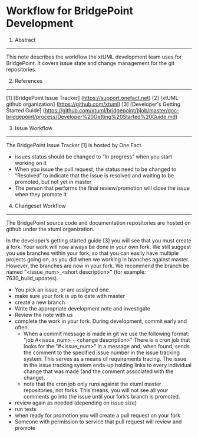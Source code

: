 # Workflow for BridgePoint Development

1. Abstract
-----------
This note describes the workflow the xtUML development team uses for BridgePoint.  It covers issue state and 
change management for the git repositories.

2. References
----------------------
[1] [BridgePoint Issue Tracker] (https://support.onefact.net)
[2] [xtUML github organization] (https://github.com/xtuml)
[3] [Developer's Getting Started Guide] (https://github.com/xtuml/bridgepoint/blob/master/doc-bridgepoint/process/Developer%20Getting%20Started%20Guide.md)

3. Issue Workflow
-------------
The BridgePoint Issue Tracker [1] is hosted by One Fact.

* issues status should be changed to “In progress” when you start working on it
* When you issue the pull request, the status need to be changed to “Resolved” to indicate that the issue 
  is resolved and waiting to be promoted, but not yet in master
* The person that performs the final review/promotion will close the issue when they promote it

4. Changeset Workflow
-------------
The BridgePoint source code and documentation repositories are hosted on github under the xtuml organization.

In the developer’s getting started guide [3] you will see that you must create a fork.  Your work will now 
always be done in your own fork. We still suggest you use branches within your fork, so that you can easily 
have multiple projects going on, as you did when we working in branches against master. However, the branches 
are now in your fork.  We recommend the branch be named "&lt;issue_num&gt;_&lt;short description&gt;" (for 
example: 7630_build_updates). 

* You pick an issue, or are assigned one. 
* make sure your fork is up to date with master
* create a new branch 
* Write the appropriate development note and investigate
* Review the note with us
* complete the work in your fork.  During development, commit early and often.
  * When a commit message is made in git we use the following format: "job #&lt;issue_num&gt; - &lt;change description&gt;"
  There is a cron job that looks for the “#&lt;issue_num&gt;” in a message and, when found, sends the comment to the 
    specified issue number in the issue tracking system. This serves as a means of requirements tracing. The issue in 
    the issue tracking system ends-up holding links to every individual change that was made (and the comment 
    associated with the change).
  * note that the cron job only runs against the xtuml master repositories, not forks. This means, you will not see 
  all your comments go into the issue until your fork’s branch is promoted.
* review again as needed (depending on issue size)
* run tests
* when ready for promotion you will create a pull request on your fork
* Someone with permission to service that pull request will review and promote


